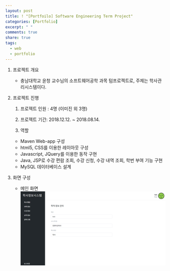 ```yaml
---
layout: post
title: ! "[Portfoilo] Software Engineering Term Project"
categories: [Portfolio]
excerpt: " "
comments: true
share: true
tags:
  - web
  - portfolio
---
```


1. 프로젝트 개요
   - 충남대학교 윤청 교수님의 소프트웨어공학 과목 텀프로젝트로, 주제는 학사관리시스템이다.

2. 프로젝트 진행

   1) 프로젝트 인원 : 4명 (이미진 외 3명)

   2) 프로젝트 기간: 2018.12.12. ~ 2018.08.14. 

   3) 역할
    - Maven Web-app 구성
    - html5, CSS를 이용한 레이아웃 구성
    - Javascript, JQuery를 이용한 동작 구현
    - Java, JSP로 수강 편람 조회, 수강 신청, 수강 내역 조회,  학번 부여 기능 구현 
    - MySQL 데이터베이스 설계

3. 화면 구성
   - 메인 화면
     ![](/assets/posts/portfolio/se/se_main.png)

